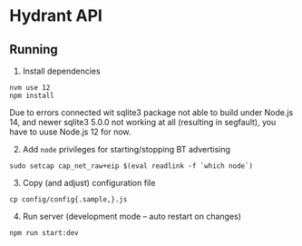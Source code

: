 # Hydrant API
## Running
1. Install dependencies
```
nvm use 12
npm install
```
Due to errors connected wit sqlite3 package not able to build under Node.js 14, and newer sqlite3 5.0.0 not working at all (resulting in segfault), you have to uuse Node.js 12 for now.

2. Add `node` privileges for starting/stopping BT advertising
```
sudo setcap cap_net_raw+eip $(eval readlink -f `which node`)
```

3. Copy (and adjust) configuration file
```
cp config/config{.sample,}.js
```

4. Run server (development mode – auto restart on changes)
```
npm run start:dev
```
